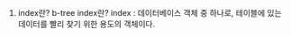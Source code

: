 1. index란? b-tree index란?
index : 데이터베이스 객체 중 하나로, 테이블에 있는 데이터를 빨리 찾기 위한 용도의 객체이다.
<!--stackedit_data:
eyJoaXN0b3J5IjpbLTExMDY3Mjg1NDAsLTEyMzYwNDA1NjZdfQ
==
-->